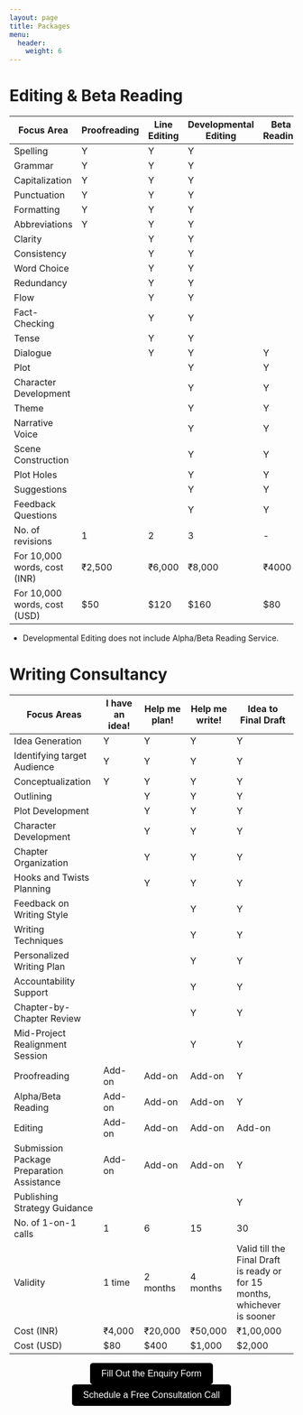 ```yaml
---
layout: page
title: Packages
menu: 
  header:
    weight: 6
---
```

# Editing & Beta Reading

| Focus Area             | Proofreading | Line Editing | Developmental Editing | Beta Reading |
|-----------------------|--------------|--------------|-----------------------|--------------|
| Spelling              | Y            | Y            | Y                   |              |
| Grammar               | Y            | Y            | Y                   |              |
| Capitalization        | Y            | Y            | Y                   |              |
| Punctuation           | Y            | Y            | Y                   |              |
| Formatting            | Y            | Y            | Y                   |              |
| Abbreviations         | Y            | Y            | Y                   |              |
| Clarity               |             | Y            | Y                   |              |
| Consistency           |             | Y            | Y                   |              |
| Word Choice           |             | Y            | Y                   |              |
| Redundancy            |             | Y            | Y                   |              |
| Flow                  |             | Y            | Y                   |              |
| Fact-Checking         |             | Y            | Y                   |              |
| Tense                 |             | Y            | Y                   |              |
| Dialogue              |             | Y            | Y                   | Y            |
| Plot                  |             |            | Y                   | Y            |
| Character Development |             |            | Y                   | Y            |
| Theme                 |             |            | Y                   | Y            |
| Narrative Voice       |             |            | Y                   | Y            |
| Scene Construction    |             |            | Y                   | Y            |
| Plot Holes            |             |            | Y                   | Y            |
| Suggestions           |             |            | Y                   | Y            |
| Feedback Questions    |             |            | Y                   | Y            |
| No. of revisions      | 1           | 2          | 3                   | -            |
| For 10,000 words, cost (INR) | ₹2,500  | ₹6,000   | ₹8,000              | ₹4000       |
| For 10,000 words, cost (USD) | $50      | $120      | $160               | $80         |

* Developmental Editing does not include Alpha/Beta Reading Service. 
<link rel="stylesheet" href="style.css">

# Writing Consultancy

|Focus Areas|I have an idea!|Help me plan!|Help me write!|Idea to Final Draft|
|---|---|---|---|---|
|Idea Generation|Y|Y|Y|Y|
|Identifying target Audience|Y|Y|Y|Y|
|Conceptualization|Y|Y|Y|Y|
|Outlining||Y|Y|Y|
|Plot Development||Y|Y|Y|
|Character Development||Y|Y|Y|
|Chapter Organization||Y|Y|Y|
|Hooks and Twists Planning||Y|Y|Y|
|Feedback on Writing Style|||Y|Y|
|Writing Techniques|||Y|Y|
|Personalized Writing Plan|||Y|Y|
|Accountability Support|||Y|Y|
|Chapter-by-Chapter Review|||Y|Y|
|Mid-Project Realignment Session|||Y|Y|
|Proofreading|Add-on|Add-on|Add-on|Y|
|Alpha/Beta Reading|Add-on|Add-on|Add-on|Y|
|Editing|Add-on|Add-on|Add-on|Add-on|
|Submission Package Preparation Assistance|Add-on|Add-on|Add-on|Y|
|Publishing Strategy Guidance||||Y|
|No. of 1-on-1 calls |1|6|15|30|
|Validity|1 time|2 months|4 months|Valid till the Final Draft is ready or for 15 months, whichever is sooner|
|Cost (INR)|₹4,000|₹20,000|₹50,000|₹1,00,000|
|Cost (USD)|$80|$400|$1,000|$2,000|

<div style="text-align: center;">
  <a href="https://forms.gle/M2vqLdD9jKkuH9et6" target="_blank">
    <button style="padding: 10px 20px; font-size: 16px; background-color: #000000; color: white; border: none; border-radius: 5px; cursor: pointer;">
      Fill Out the Enquiry Form
    </button>
  </a>

  <a href="https://topmate.io/falguni_jain/498491" target="_blank">
    <button style="padding: 10px 20px; font-size: 16px; background-color: #000000; color: white; border: none; border-radius: 5px; cursor: pointer;">
      Schedule a Free Consultation Call
    </button>
  </a>
</div>



